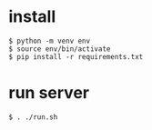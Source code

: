 # install
```
$ python -m venv env
$ source env/bin/activate
$ pip install -r requirements.txt
```
# run server
```
$ . ./run.sh
```